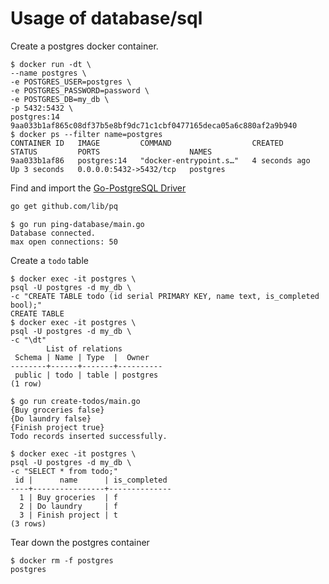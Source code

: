 # Usage of database/sql

Create a postgres docker container.

```console
$ docker run -dt \
--name postgres \
-e POSTGRES_USER=postgres \
-e POSTGRES_PASSWORD=password \
-e POSTGRES_DB=my_db \
-p 5432:5432 \
postgres:14
9aa033b1af865c08df37b5e8bf9dc71c1cbf0477165deca05a6c880af2a9b940
$ docker ps --filter name=postgres
CONTAINER ID   IMAGE         COMMAND                  CREATED         STATUS         PORTS                    NAMES
9aa033b1af86   postgres:14   "docker-entrypoint.s…"   4 seconds ago   Up 3 seconds   0.0.0.0:5432->5432/tcp   postgres
```

Find and import the [Go-PostgreSQL Driver](https://github.com/lib/pq)

```bash
go get github.com/lib/pq
```

```console
$ go run ping-database/main.go
Database connected.
max open connections: 50
```

Create a `todo` table

```console
$ docker exec -it postgres \
psql -U postgres -d my_db \
-c "CREATE TABLE todo (id serial PRIMARY KEY, name text, is_completed bool);"
CREATE TABLE
$ docker exec -it postgres \
psql -U postgres -d my_db \
-c "\dt"
        List of relations
 Schema | Name | Type  |  Owner
--------+------+-------+----------
 public | todo | table | postgres
(1 row)
```

```console
$ go run create-todos/main.go
{Buy groceries false}
{Do laundry false}
{Finish project true}
Todo records inserted successfully.
```

```console
$ docker exec -it postgres \
psql -U postgres -d my_db \
-c "SELECT * from todo;"
 id |      name      | is_completed
----+----------------+--------------
  1 | Buy groceries  | f
  2 | Do laundry     | f
  3 | Finish project | t
(3 rows)
```

Tear down the postgres container

```console
$ docker rm -f postgres
postgres
```
